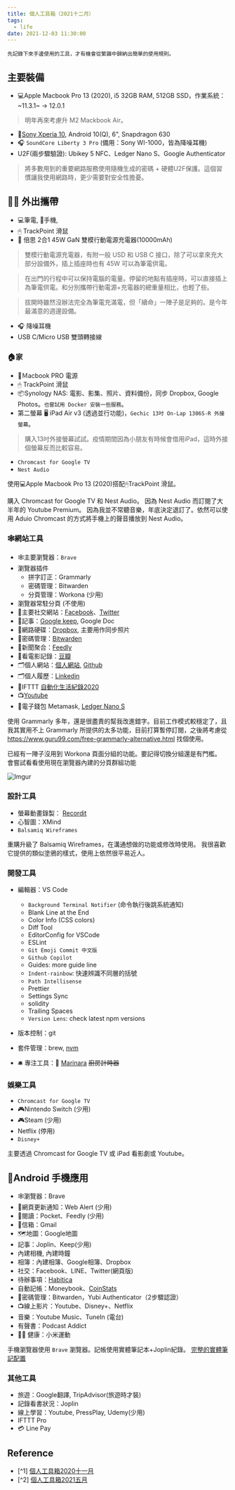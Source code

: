 ```yaml
---
title: 個人工具箱（2021十二月）
tags:
  - life
date: 2021-12-03 11:30:00
---
```


`先記錄下來手邊使用的工具，才有機會從繁雜中歸納出簡單的使用規則。`

## 主要裝備

* :computer:Apple Macbook Pro 13 (2020), i5 32GB RAM, 512GB SSD，作業系統：~11.3.1~ -> 12.0.1

> 明年再來考慮升 M2 Mackbook Air。

* :iphone:[Sony Xperia 10](https://www.sogi.com.tw/products/sony_xperia_10/14610), Android 10(Q), 6", Snapdragon 630
* :headphones: `SoundCore Liberty 3 Pro` (備用：Sony WI-1000，皆為降噪耳機)
* U2F(兩步驟驗證): Ubikey 5 NFC、Ledger Nano S、Google Authenticator

<!-- truncate -->

> 將多數用到的重要網路服務使用隨機生成的密碼 + 硬體U2F保護。這個習慣讓我使用網路時，更少需要對安全性擔憂。

## 🚶‍♂️ 外出攜帶

* :computer:筆電, :iphone:手機,
* 🖱 TrackPoint 滑鼠
* :electric_plug: 倍思 2合1 45W GaN 雙模行動電源充電器(10000mAh)

> 雙模行動電源充電器，有附一般 USD 和 USB C 接口，除了可以拿來充大部分設備外，插上插座時也有 45W 可以為筆電供電。

> 在出門的行程中可以保持電腦的電量。停留的地點有插座時，可以直接插上為筆電供電。和分別攜帶行動電源+充電器的總重量相比，也輕了些。

> 拔開時雖然沒辦法完全為筆電充滿電，但「續命」一陣子是足夠的。是今年最滿意的週邊設備。

* :headphones: 降噪耳機
* USB C/Micro USB 雙頭轉接線

### :house:家

* :electric_plug:Ｍacbook PRO 電源
* 🖱 TrackPoint 滑鼠
* :package:Synology NAS: 電影、影集、照片、資料備份，同步 Dropbox, Google Photos。`也嘗試用 Docker 安裝一些服務`。
* 第二螢幕 :desktop_computer: iPad Air v3 (透過並行功能)，`Gechic 13吋 On-Lap 1306S-R 外接螢幕`。

> 購入13吋外接螢幕試試。疫情期間因為小朋友有時候會借用iPad，這時外接個螢幕反而比較容易。

* `Chromcast for Google TV`
* `Nest Audio`

使用:computer:Apple Macbook Pro 13 (2020)搭配🖱TrackPoint 滑鼠。

購入 Chromcast for Google TV 和 Nest Audio。
因為 Nest Audio 而訂閱了大半年的 Youtube Premium。
因為我並不常聽音樂，年底決定退訂了。依然可以使用 Aduio Chromcast 的方式將手機上的聲音播放到 Nest Audio。

### :spider_web:網站工具

* :spider_web:主要瀏覽器：`Brave`
* 瀏覽器插件
  - 拼字訂正：Grammarly
  - 密碼管理：Bitwarden
  - 分頁管理：Workona (少用)
* 瀏覽器常駐分頁 (不使用)
* :busts_in_silhouette:主要社交網站：[Facebook](http://www.facebook.com/)、[Twitter](https://twitter.com/gasolin)
* :memo:記事：[Google keep](http://keep.google.com/), Google Doc
* :floppy_disk:網路硬碟：[Dropbox](http://www.dropbox.com/), 主要用作同步照片
* 🔑密碼管理：[Bitwarden](https://www.bitwarden.com/)
* :newspaper:新聞聚合：[Feedly](https://feedly.com/)
* :movie_camera:看電影記錄：[豆瓣](http://www.douban.com/)
* :card_index_dividers:個人網站：[個人網站](http://www.gasolin.idv.tw), [Github](https://github.com/gasolin/blog/)
* :card_index_dividers:個人履歷：[Linkedin](https://www.linkedin.com/in/fredglin/)
* :link:IFTTT [自動化生活紀錄2020](life/personal-automation-in-2020.md)
* :tv:[Youtube](https://www.youtube.com/)
* :purse:電子錢包 Metamask, [Ledger Nano S](crypto/setup_ledger_nano_on_linux.md)

使用 Grammarly 多年，還是很盡責的幫我改進錯字。目前工作模式較穩定了，且我其實用不上 Grammarly 所提供的太多功能，目前打算暫停訂閱，之後將考慮從 https://www.guru99.com/free-grammarly-alternative.html 找個使用。

已經有一陣子沒用到 Workona 頁面分組的功能。要記得切換分組還是有門檻。
會嘗試看看使用現在瀏覽器內建的分頁群組功能

![Imgur](https://i.imgur.com/2f1Qf0b.png)

### 設計工具

* 螢幕動畫錄製： [Recordit](http://www.recordit.co/)
* 心智圖：XMind
* `Balsamiq Wireframes`

重購升級了 Balsamiq Wireframes，在溝通想做的功能或修改時使用。
我很喜歡它提供的類似塗鴉的樣式，使用上依然很平易近人。

### 開發工具

* 編輯器：VS Code
  - `Background Terminal Notifier` (命令執行後跳系統通知)
  - Blank Line at the End
  - Color Info (CSS colors)
  - Diff Tool
  - EditorConfig for VSCode
  - ESLint
  - `Git Emoji Commit 中文版`
  - `Github Copilot`
  - Guides: more guide line
  - `Indent-rainbow`: 快速辨識不同層的括號
  - `Path Intellisense`
  - Prettier
  - Settings Sync
  - solidity
  - Trailing Spaces
  - `Version Lens`: check latest npm versions

* 版本控制：git
* 套件管理：brew, [nvm](https://github.com/creationix/nvm)
* :bellhop_bell: 專注工具：:tomato: [Marinara](https://chrome.google.com/webstore/detail/marinara-pomodoro%C2%AE-assist/lojgmehidjdhhbmpjfamhpkpodfcodef) ~~廚房計時器~~

### 娛樂工具

* `Chromcast for Google TV`
* 🎮Nintendo Switch (少用)
* 🎮Steam (少用)
* Netflix (停用)
* `Disney+`

主要透過 Chromcast for Google TV 或 iPad 看影劇或 Youtube。

## :iphone:Android 手機應用
* :spider_web:瀏覽器：Brave
* :bell:網頁更新通知：Web Alert (少用)
* :newspaper:閱讀：Pocket、Feedly (少用)
* :email:信箱：Gmail
* :world_map:地圖：Google地圖
* 記事：Joplin、Keep(少用)
* 內建相機, 內建時鐘
* 相簿：內建相簿、Google相簿、Dropbox
* 社交：Facebook、LINE、Twitter(網頁版)
* 待辦事項：[Habitica](https://habitica.com/)
* 自動記帳：Moneybook、[CoinStats](https://coinstats.app/)
* :closed_lock_with_key:密碼管理：Bitwarden，Yubi Authenticator（2步驟認證）
* :tv:線上影片：Youtube、Disney+、Netflix
* 音樂：Youtube Music、TuneIn (電台)
* 有聲書：Podcast Addict
* 🚶‍♂️ 健康：小米運動

手機瀏覽器使用 `Brave` 瀏覽器。記帳使用實體筆記本+Joplin紀錄。
[完整的實體筆記配置](life/handbook.md)

### 其他工具

* 旅遊：Google翻譯, TripAdvisor(旅遊時才裝)
* 記錄看書狀況：Joplin
* 線上學習：Youtube, PressPlay, Udemy(少用)
* IFTTT Pro
* 💳 Line Pay

## Reference

* [^1] [個人工具箱2020十一月](tools/tooling-in-2020-Nov.md)
* [^2] [個人工具箱2021五月](tools/tooling-in-2021-May.md)

